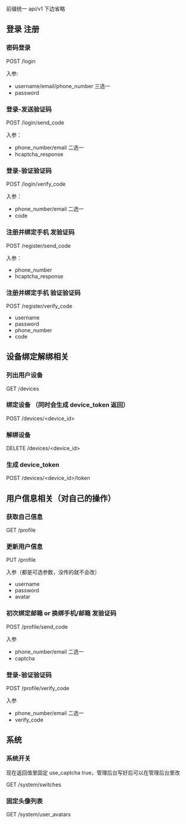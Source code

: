前缀统一  api/v1 下边省略

## 登录 注册

### 密码登录

POST /login

入参:

- username/email/phone_number 三选一
- password

### 登录-发送验证码

POST /login/send_code

入参：

- phone_number/email 二选一
- hcaptcha_response

### 登录-验证验证码

POST /login/verify_code

入参：

- phone_number/email 二选一
- code

### 注册并绑定手机 发验证码

POST /register/send_code

入参：

- phone_number
- hcaptcha_response

### 注册并绑定手机 验证验证码

POST /register/verify_code

- username
- password
- phone_number
- code

## 设备绑定解绑相关

### 列出用户设备

GET /devices

### 绑定设备 （同时会生成 device_token 返回）

POST /devices/<device_id>


### 解绑设备

DELETE /devices/<device_id>


### 生成 device_token

POST /devices/<device_id>/token


## 用户信息相关（对自己的操作）

### 获取自己信息

GET /profile

### 更新用户信息

PUT /profile

入参（都是可选参数，没传的就不会改）

- username
- password
- avatar

### 初次绑定邮箱 or 换绑手机/邮箱 发验证码

POST /profile/send_code

入参

- phone_number/email 二选一
- captcha

### 登录-验证验证码

POST /profile/verify_code

入参

- phone_number/email 二选一
- verify_code

## 系统

### 系统开关

现在返回值里固定 use_captcha true，管理后台写好后可以在管理后台里改

GET /system/switches

### 固定头像列表

GET /system/user_avatars
